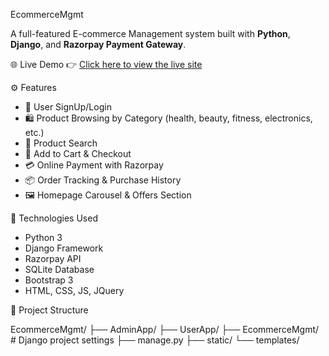EcommerceMgmt

A full-featured E-commerce Management system built with **Python**, **Django**, and **Razorpay Payment Gateway**.

🌐 Live Demo
👉 [Click here to view the live site](https://akshata.pythonanywhere.com/)

⚙️ Features
- 🧾 User SignUp/Login
- 🛍️ Product Browsing by Category (health, beauty, fitness, electronics, etc.)
- 🔎 Product Search
- 🛒 Add to Cart & Checkout
- 💳 Online Payment with Razorpay
- 📦 Order Tracking & Purchase History
- 🖼️ Homepage Carousel & Offers Section

🚀 Technologies Used
- Python 3
- Django Framework
- Razorpay API
- SQLite Database
- Bootstrap 3
- HTML, CSS, JS, JQuery

📁 Project Structure

EcommerceMgmt/
├── AdminApp/
├── UserApp/
├── EcommerceMgmt/ # Django project settings
├── manage.py
├── static/
└── templates/
